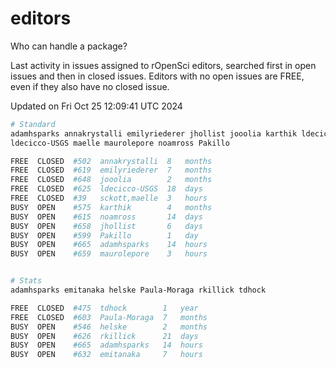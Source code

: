 # editors

Who can handle a package?

Last activity in issues assigned to rOpenSci editors, searched first in open
issues and then in closed issues. Editors with no open issues are FREE, even if
they also have no closed issue.


Updated on Fri Oct 25 12:09:41 UTC 2024

```bash
# Standard
adamhsparks annakrystalli emilyriederer jhollist jooolia karthik ldecicco
ldecicco-USGS maelle maurolepore noamross Pakillo

FREE  CLOSED  #502  annakrystalli  8   months
FREE  CLOSED  #619  emilyriederer  7   months
FREE  CLOSED  #648  jooolia        2   months
FREE  CLOSED  #625  ldecicco-USGS  18  days
FREE  CLOSED  #39   sckott,maelle  3   hours
BUSY  OPEN    #575  karthik        4   months
BUSY  OPEN    #615  noamross       14  days
BUSY  OPEN    #658  jhollist       6   days
BUSY  OPEN    #599  Pakillo        1   day
BUSY  OPEN    #665  adamhsparks    14  hours
BUSY  OPEN    #659  maurolepore    3   hours


# Stats
adamhsparks emitanaka helske Paula-Moraga rkillick tdhock

FREE  CLOSED  #475  tdhock        1   year
FREE  CLOSED  #603  Paula-Moraga  7   months
BUSY  OPEN    #546  helske        2   months
BUSY  OPEN    #626  rkillick      21  days
BUSY  OPEN    #665  adamhsparks   14  hours
BUSY  OPEN    #632  emitanaka     7   hours
```
